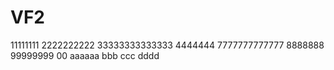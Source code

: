 # VF2
11111111
2222222222
33333333333333
4444444
7777777777777
8888888
99999999
00
aaaaaa
bbb
ccc
dddd
